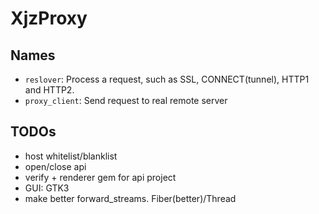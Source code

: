 XjzProxy
=========

## Names

* `reslover`: Process a request, such as SSL, CONNECT(tunnel), HTTP1 and HTTP2.
* `proxy_client`: Send request to real remote server


## TODOs

* host whitelist/blanklist
* open/close api
* verify + renderer gem for api project
* GUI: GTK3
* make better forward_streams. Fiber(better)/Thread

